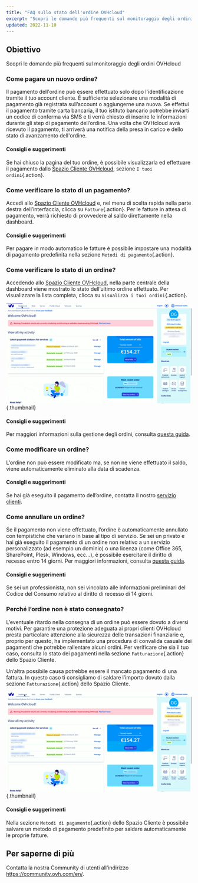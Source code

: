 ```yaml
---
title: "FAQ sullo stato dell'ordine OVHcloud"
excerpt: "Scopri le domande più frequenti sul monitoraggio degli ordini OVHcloud"
updated: 2022-11-10
---
```


## Obiettivo

Scopri le domande più frequenti sul monitoraggio degli ordini OVHcloud

### Come pagare un nuovo ordine?

Il pagamento dell'ordine può essere effettuato solo dopo l'identificazione tramite il tuo account cliente. È sufficiente selezionare una modalità di pagamento già registrata sull’account o aggiungerne una nuova. Se effettui il pagamento tramite carta bancaria, il tuo istituto bancario potrebbe inviarti un codice di conferma via SMS e ti verrà chiesto di inserire le informazioni durante gli step di pagamento dell’ordine. Una volta che OVHcloud avrà ricevuto il pagamento, ti arriverà una notifica della presa in carico e dello stato di avanzamento dell'ordine.

#### Consigli e suggerimenti

Se hai chiuso la pagina del tuo ordine, è possibile visualizzarla ed effettuare il pagamento dallo [Spazio Cliente OVHcloud](https://www.ovh.com/auth/?action=gotomanager&from=https://www.ovh.it/&ovhSubsidiary=it), sezione `I tuoi ordini`{.action}.

### Come verificare lo stato di un pagamento?

Accedi allo [Spazio Cliente OVHcloud](https://www.ovh.com/auth/?action=gotomanager&from=https://www.ovh.it/&ovhSubsidiary=it) e, nel menu di scelta rapida nella parte destra dell’interfaccia, clicca su `Fatture`{.action}. Per le fatture in attesa di pagamento, verrà richiesto di provvedere al saldo direttamente nella dashboard.

#### Consigli e suggerimenti

Per pagare in modo automatico le fatture è possibile impostare una modalità di pagamento predefinita nella sezione `Metodi di pagamento`{.action}.

### Come verificare lo stato di un ordine?

Accedendo allo [Spazio Cliente OVHcloud](https://www.ovh.com/auth/?action=gotomanager&from=https://www.ovh.it/&ovhSubsidiary=it), nella parte centrale della dashboard viene mostrato lo stato dell’ultimo ordine effettuato. Per visualizzare la lista completa, clicca su `Visualizza i tuoi ordini`{.action}.

![stato di un ordine](images/order_final-min.gif){.thumbnail}

#### Consigli e suggerimenti

Per maggiori informazioni sulla gestione degli ordini, consulta [questa guida](/pages/account_and_service_management/managing_billing_payments_and_services/managing_ovh_orders).

### Come modificare un ordine?

L’ordine non può essere modificato ma, se non ne viene effettuato il saldo, viene automaticamente eliminato alla data di scadenza.

#### Consigli e suggerimenti

Se hai già eseguito il pagamento dell’ordine, contatta il nostro [servizio clienti](https://www.ovhcloud.com/it/contact/).

### Come annullare un ordine?

Se il pagamento non viene effettuato, l’ordine è automaticamente annullato con tempistiche che variano in base al tipo di servizio.
Se sei un privato e hai già eseguito il pagamento di un ordine non relativo a un servizio personalizzato (ad esempio un dominio) o una licenza (come Office 365, SharePoint, Plesk, Windows, ecc...), è possibile esercitare il diritto di recesso entro 14 giorni. Per maggiori informazioni, consulta [questa guida](/pages/account_and_service_management/managing_billing_payments_and_services/managing_ovh_orders#esercita-il-diritto-di-recesso).

#### Consigli e suggerimenti

Se sei un professionista, non sei vincolato alle informazioni preliminari del Codice del Consumo relativo al diritto di recesso di 14 giorni.

### Perché l’ordine non è stato consegnato?

L’eventuale ritardo nella consegna di un ordine può essere dovuto a diversi motivi.
Per garantire una protezione adeguata ai propri clienti OVHcloud presta particolare attenzione alla sicurezza delle transazioni finanziarie e, proprio per questo, ha implementato una procedura di convalida casuale dei pagamenti che potrebbe rallentare alcuni ordini. Per verificare che sia il tuo caso, consulta lo stato dei pagamenti nella sezione `Fatturazione`{.action} dello Spazio Cliente.

Un’altra possibile causa potrebbe essere il mancato pagamento di una fattura. In questo caso ti consigliamo di saldare l’importo dovuto dalla sezione `Fatturazione`{.action} dello Spazio Cliente.

![ordine non è stato consegnato](images/billing_final_0.gif){.thumbnail}

#### Consigli e suggerimenti

Nella sezione `Metodi di pagamento`{.action} dello Spazio Cliente è possibile salvare un metodo di pagamento predefinito per saldare automaticamente le proprie fatture.

## Per saperne di più

Contatta la nostra Community di utenti all’indirizzo <https://community.ovh.com/en/>.
